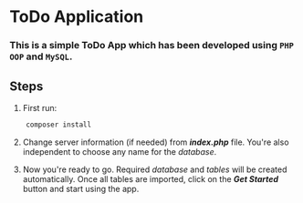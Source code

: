 # ToDo Application

### This is a simple ToDo App which has been developed using `PHP OOP` and `MySQL`.

## Steps
1. First run:
```sh
    composer install
```
2. Change server information (if needed) from ***index.php*** file. You're also independent to choose any name for the *database*.

3. Now you're ready to go. Required *database* and *tables* will be created automatically. Once all tables are imported, click on the ***Get Started*** button and start using the app.